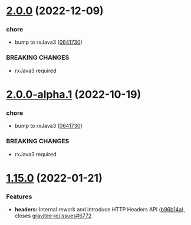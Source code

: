 # [2.0.0](https://github.com/gravitee-io/gravitee-policy-ratelimit/compare/1.15.0...2.0.0) (2022-12-09)


### chore

* bump to rxJava3 ([0641730](https://github.com/gravitee-io/gravitee-policy-ratelimit/commit/064173010225c118982d2805e0a7377a6f46ca13))


### BREAKING CHANGES

* rxJava3 required

# [2.0.0-alpha.1](https://github.com/gravitee-io/gravitee-policy-ratelimit/compare/1.15.0...2.0.0-alpha.1) (2022-10-19)


### chore

* bump to rxJava3 ([0641730](https://github.com/gravitee-io/gravitee-policy-ratelimit/commit/064173010225c118982d2805e0a7377a6f46ca13))


### BREAKING CHANGES

* rxJava3 required

# [1.15.0](https://github.com/gravitee-io/gravitee-policy-ratelimit/compare/1.14.0...1.15.0) (2022-01-21)


### Features

* **headers:** Internal rework and introduce HTTP Headers API ([b96b14a](https://github.com/gravitee-io/gravitee-policy-ratelimit/commit/b96b14ad3a64848cd7d8e94742331d65317a6862)), closes [gravitee-io/issues#6772](https://github.com/gravitee-io/issues/issues/6772)
